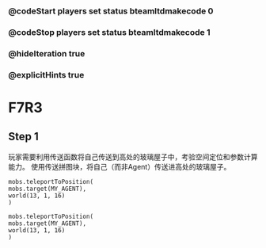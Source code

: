 ### @codeStart players set status bteamltdmakecode 0
### @codeStop players set status bteamltdmakecode 1


### @hideIteration true
### @explicitHints true

# F7R3

## Step 1
玩家需要利用传送函数将自己传送到高处的玻璃屋子中，考验空间定位和参数计算能力。
使用传送拼图块，将自己（而非Agent）传送进高处的玻璃屋子。


```ghost
mobs.teleportToPosition(
mobs.target(MY_AGENT),
world(13, 1, 16)
)
```
```template
mobs.teleportToPosition(
mobs.target(MY_AGENT),
world(13, 1, 16)
)
```

```package
```
